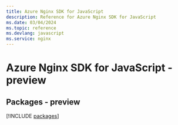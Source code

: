 ```yaml
---
title: Azure Nginx SDK for JavaScript
description: Reference for Azure Nginx SDK for JavaScript
ms.date: 03/04/2024
ms.topic: reference
ms.devlang: javascript
ms.service: nginx
---
```

# Azure Nginx SDK for JavaScript - preview
## Packages - preview
[!INCLUDE [packages](nginx-index.md)]